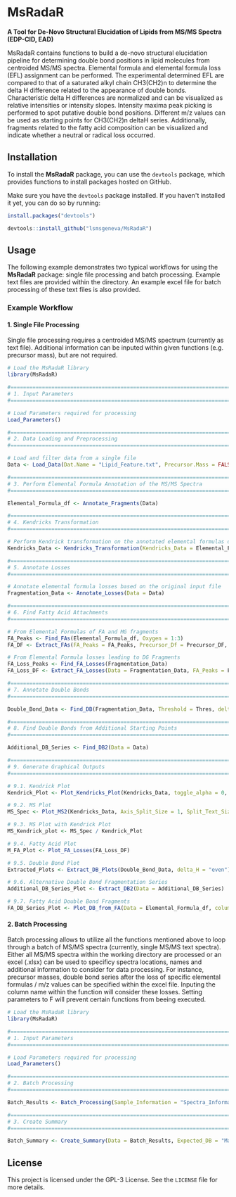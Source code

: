 # MsRadaR

**A Tool for De-Novo Structural Elucidation of Lipids from MS/MS Spectra (EDP-CID, EAD)**

MsRadaR contains functions to build a de-novo structural elucidation pipeline for determining double bond positions in lipid molecules from centroided MS/MS spectra. 
Elemental formula and elemental formula loss (EFL) assignment can be performed. The experimental determined EFL are compared to that of a saturated alkyl chain CH3(CH2)n
to determine the delta H difference related to the appearance of double bonds. Characteristic delta H differences are normalized and can be visualized as relative intensities
or intensity slopes. Intensity maxima peak picking is performed to spot putative double bond positions. Different m/z values can be used as starting points for CH3(CH2)n deltaH series.
Additionally, fragments related to the fatty acid composition can be visualized and indicate whether a neutral or radical loss occurred.

## Installation

To install the **MsRadaR** package, you can use the `devtools` package, which provides functions to install packages hosted on GitHub.

Make sure you have the `devtools` package installed. If you haven't installed it yet, you can do so by running:

   ```r
   install.packages("devtools")

   devtools::install_github("lsmsgeneva/MsRadaR")
```
## Usage

The following example demonstrates two typical workflows for using the **MsRadaR** package: single file processing and batch processing.
Example text files are provided within the directory. An example excel file for batch processing of these text files is also provided.

### Example Workflow

#### 1. Single File Processing
Single file processing requires a centroided MS/MS spectrum (currently as text file).
Additional information can be inputed within given functions (e.g. precursor mass), but are not required.
```r
# Load the MsRadaR library
library(MsRadaR)

#===============================================================================
# 1. Input Parameters
#===============================================================================

# Load Parameters required for processing
Load_Parameters()

#===============================================================================
# 2. Data Loading and Preprocessing
#===============================================================================

# Load and filter data from a single file
Data <- Load_Data(Dat.Name = "Lipid_Feature.txt", Precursor.Mass = FALSE)

#===============================================================================
# 3. Perform Elemental Formula Annotation of the MS/MS Spectra
#===============================================================================

Elemental_Formula_df <- Annotate_Fragments(Data)

#===============================================================================
# 4. Kendricks Transformation
#===============================================================================

# Perform Kendrick transformation on the annotated elemental formulas data frame
Kendricks_Data <- Kendricks_Transformation(Kendricks_Data = Elemental_Formula_df)

#===============================================================================
# 5. Annotate Losses
#===============================================================================

# Annotate elemental formula losses based on the original input file
Fragmentation_Data <- Annotate_Losses(Data = Data)

#===============================================================================
# 6. Find Fatty Acid Attachments
#===============================================================================

# From Elemental Formulas of FA and MG fragments
FA_Peaks <- Find_FAs(Elemental_Formula_df, Oxygen = 1:3)
FA_DF <- Extract_FAs(FA_Peaks = FA_Peaks, Precursor_Df = Precursor_DF, Data = Elemental_Formula_df)

# From Elemental Formula losses leading to DG Fragments
FA_Loss_Peaks <- Find_FA_Losses(Fragmentation_Data)
FA_Loss_DF <- Extract_FA_Losses(Data = Fragmentation_Data, FA_Peaks = FA_Loss_Peaks, Precursor_Df = Precursor_DF)

#===============================================================================
# 7. Annotate Double Bonds
#===============================================================================

Double_Bond_Data <- Find_DB(Fragmentation_Data, Threshold = Thres, delta_H = 0:9)

#===============================================================================
# 8. Find Double Bonds from Additional Starting Points
#===============================================================================

Additional_DB_Series <- Find_DB2(Data = Data)

#===============================================================================
# 9. Generate Graphical Outputs
#===============================================================================

# 9.1. Kendrick Plot
Kendrick_Plot <- Plot_Kendricks_Plot(Kendricks_Data, toggle_alpha = 0, Rel.Thres = 1/10, Abs.Thres = Thres, plot_legend = FALSE, point_size = 1)

# 9.2. MS Plot
MS_Spec <- Plot_MS2(Kendricks_Data, Axis_Split_Size = 1, Split_Text_Size = 8, Label_Size = 8, Line_Size = 1)

# 9.3. MS Plot with Kendrick Plot
MS_Kendrick_plot <- MS_Spec / Kendrick_Plot

# 9.4. Fatty Acid Plot
M_FA_Plot <- Plot_FA_Losses(FA_Loss_DF)

# 9.5. Double Bond Plot
Extracted_Plots <- Extract_DB_Plots(Double_Bond_Data, delta_H = "even")

# 9.6. Alternative Double Bond Fragmentation Series
Additional_DB_Series_Plot <- Extract_DB2(Data = Additional_DB_Series)

# 9.7. Fatty Acid Double Bond Fragments
FA_DB_Series_Plot <- Plot_DB_from_FA(Data = Elemental_Formula_df, column = "R_L")

```

#### 2. Batch Processing
Batch processing allows to utilize all the functions mentioned above to loop through a batch of MS/MS spectra (currently, single MS/MS text spectra).
Either all MS/MS spectra within the working directory are processed or an excel (.xlsx) can be used to specificy spectra locations, names and additional 
information to consider for data processing. For instance, precursor masses, double bond series after the loss of specific elemental formulas / m/z values can be specified
within the excel file. Inputing the column name within the function will consider these losses. Setting parameters to F will prevent certain functions from beeing executed.
```r
# Load the MsRadaR library
library(MsRadaR)

#===============================================================================
# 1. Input Parameters
#===============================================================================

# Load Parameters required for processing
Load_Parameters()

#===============================================================================
# 2. Batch Processing
#===============================================================================

Batch_Results <- Batch_Processing(Sample_Information = "Spectra_Informations.xlsx")

#===============================================================================
# 3. Create Summary
#===============================================================================

Batch_Summary <- Create_Summary(Data = Batch_Results, Expected_DB = "Max_DB_Col", Plot.Order = "Order")

```
## License
This project is licensed under the GPL-3 License. See the `LICENSE` file for more details.

